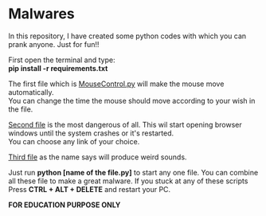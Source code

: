 # Malwares
In this repository, I have created some python codes with which you can prank anyone. Just for fun!!

First open the terminal and type:\
**pip install -r requirements.txt**


The first file which is [MouseControl.py](MouseControl.py) will make the mouse move
automatically. \
You can change the time the mouse should move according to your wish in the file.

[Second file](Webbrowser.py) is the most dangerous of all. This wil start opening browser
windows until the system crashes or it's restarted. \
You can choose any link of your choice.

 [Third file](weird_sounds.py) as the name says will produce weird sounds.
 
 
Just run **python [name of the file.py]** to start any one file.
You can combine all these file to make a great malware.
If you stuck at any of these scripts Press **CTRL + ALT + DELETE** and restart your PC.

**FOR EDUCATION PURPOSE ONLY**

